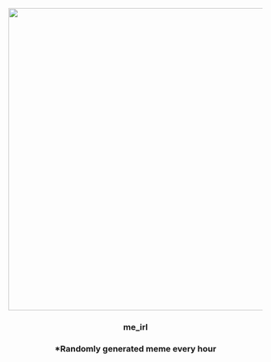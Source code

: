 <p align="center">
        <img src="https://i.redd.it/0fy3dwb2j9c91.png" width="600" height="600">
        </p>
        <h3 align="center">me_irl</h3>
        <h3 align="center">*Randomly generated meme every hour</h3>
    